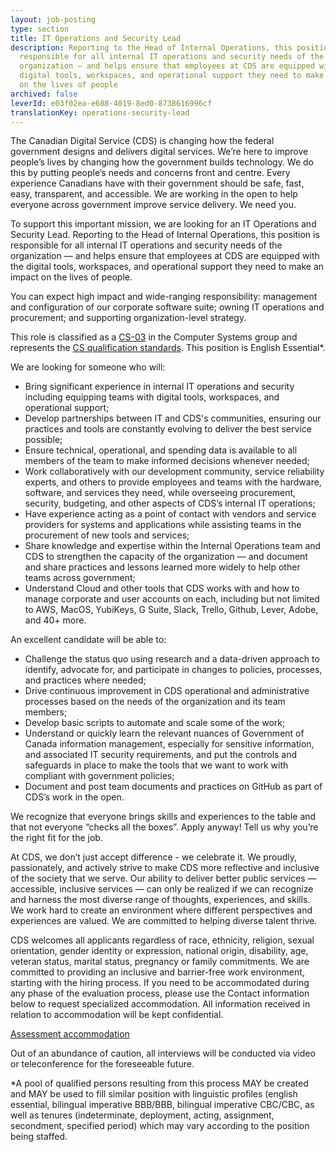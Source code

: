 ```yaml
---
layout: job-posting
type: section
title: IT Operations and Security Lead
description: Reporting to the Head of Internal Operations, this position is
  responsible for all internal IT operations and security needs of the
  organization — and helps ensure that employees at CDS are equipped with the
  digital tools, workspaces, and operational support they need to make an impact
  on the lives of people
archived: false
leverId: e03f02ea-e688-4019-8ed0-8738616996cf
translationKey: operations-security-lead
---
```

The Canadian Digital Service (CDS) is changing how the federal government designs and delivers digital services. We’re here to improve people’s lives by changing how the government builds technology. We do this by putting people’s needs and concerns front and centre. Every experience Canadians have with their government should be safe, fast, easy, transparent, and accessible. We are working in the open to help everyone across government improve service delivery. We need you.

To support this important mission, we are looking for an IT Operations and Security Lead. Reporting to the Head of Internal Operations, this position is responsible for all internal IT operations and security needs of the organization — and helps ensure that employees at CDS are equipped with the digital tools, workspaces, and operational support they need to make an impact on the lives of people.

You can expect high impact and wide-ranging responsibility: management and configuration of our corporate software suite; owning IT operations and procurement; and supporting organization-level strategy.

This role is classified as a [CS-03](https://www.tbs-sct.gc.ca/agreements-conventions/view-visualiser-eng.aspx?id=1#toc12259212260) in the Computer Systems group and represents the [CS qualification standards](https://www.canada.ca/en/treasury-board-secretariat/services/staffing/qualification-standards/core.html#cs). This position is English Essential*.

We are looking for someone who will:

* Bring significant experience in internal IT operations and security including equipping teams with digital tools, workspaces, and operational support;
* Develop partnerships between IT and CDS's communities, ensuring our practices and tools are constantly evolving to deliver the best service possible;
* Ensure technical, operational, and spending data is available to all members of the team to make informed decisions whenever needed;
* Work collaboratively with our development community, service reliability experts, and others to provide employees and teams with the hardware, software, and services they need, while overseeing procurement, security, budgeting, and other aspects of CDS’s internal IT operations;
* Have experience acting as a point of contact with vendors and service providers for systems and applications while assisting teams in the procurement of new tools and services;
* Share knowledge and expertise within the Internal Operations team and CDS to strengthen the capacity of the organization — and document and share practices and lessons learned more widely to help other teams across government;
* Understand Cloud and other tools that CDS works with and how to manage corporate and user accounts on each, including but not limited to AWS, MacOS, YubiKeys, G Suite, Slack, Trello, Github, Lever, Adobe, and 40+ more.

An excellent candidate will be able to:

* Challenge the status quo using research and a data-driven approach to identify, advocate for, and participate in changes to policies, processes, and practices where needed;
* Drive continuous improvement in CDS operational and administrative processes based on the needs of the organization and its team members;
* Develop basic scripts to automate and scale some of the work;
* Understand or quickly learn the relevant nuances of Government of Canada information management, especially for sensitive information, and associated IT security requirements, and put the controls and safeguards in place to make the tools that we want to work with compliant with government policies;
* Document and post team documents and practices on GitHub as part of CDS’s work in the open.

We recognize that everyone brings skills and experiences to the table and that not everyone “checks all the boxes”. Apply anyway! Tell us why you’re the right fit for the job.

At CDS, we don’t just accept difference - we celebrate it. We proudly, passionately, and actively strive to make CDS more reflective and inclusive of the society that we serve. Our ability to deliver better public services — accessible, inclusive services — can only be realized if we can recognize and harness the most diverse range of thoughts, experiences, and skills. We work hard to create an environment where different perspectives and experiences are valued. We are committed to helping diverse talent thrive.

CDS welcomes all applicants regardless of race, ethnicity, religion, sexual orientation, gender identity or expression, national origin, disability, age, veteran status, marital status, pregnancy or family commitments. We are committed to providing an inclusive and barrier-free work environment, starting with the hiring process. If you need to be accommodated during any phase of the evaluation process, please use the Contact information below to request specialized accommodation. All information received in relation to accommodation will be kept confidential.

[Assessment accommodation](https://www.canada.ca/en/public-service-commission/services/assessment-accommodation-page.html)

Out of an abundance of caution, all interviews will be conducted via video or teleconference for the foreseeable future.

*A pool of qualified persons resulting from this process MAY be created and MAY be used to fill similar position with linguistic profiles (english essential, bilingual imperative BBB/BBB, bilingual imperative CBC/CBC, as well as tenures (indeterminate, deployment, acting, assignment, secondment, specified period) which may vary according to the position being staffed.
